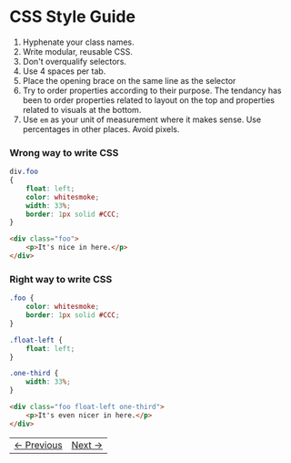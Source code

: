 # CSS Style Guide

1. Hyphenate your class names.
2. Write modular, reusable CSS.
3. Don't overqualify selectors.
4. Use 4 spaces per tab.
5. Place the opening brace on the same line as the selector
6. Try to order properties according to their purpose. The tendancy has been to order properties related to layout on the top and properties related to visuals at the bottom.
7. Use `em` as your unit of measurement where it makes sense. Use percentages in other places. Avoid pixels.

### Wrong way to write CSS

```CSS
div.foo
{
    float: left;
    color: whitesmoke;
    width: 33%;
    border: 1px solid #CCC;
}
```

```HTML
<div class="foo">
    <p>It's nice in here.</p>
</div>
```

### Right way to write CSS

```CSS
.foo {
    color: whitesmoke;
    border: 1px solid #CCC;
}

.float-left {
    float: left;
}

.one-third {
    width: 33%;
}
```

```HTML
<div class="foo float-left one-third">
    <p>It's even nicer in here.</p>
</div>
```
<table><tr><td><a href="../Chapter-2/README.md">&larr; Previous</a></td><td><a href="../Chapter-3/README.md" >Next &rarr;</a></td></tr></table>
